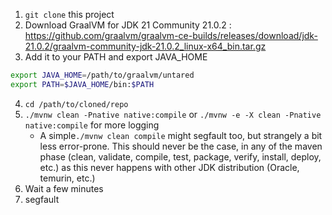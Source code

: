1.  `git clone` this project
2. Download GraalVM for JDK 21 Community 21.0.2 : https://github.com/graalvm/graalvm-ce-builds/releases/download/jdk-21.0.2/graalvm-community-jdk-21.0.2_linux-x64_bin.tar.gz
3. Add it to your PATH and export JAVA_HOME

```bash
export JAVA_HOME=/path/to/graalvm/untared
export PATH=$JAVA_HOME/bin:$PATH
```

4. `cd /path/to/cloned/repo`
5. `./mvnw clean -Pnative native:compile` or `./mvnw -e -X clean -Pnative native:compile` for more logging
   - A simple`./mvnw clean compile` might segfault too, but strangely a bit less error-prone. This should never be the case, in any of the maven phase (clean, validate, compile, test, package, verify, install, deploy, etc.) as this never happens with other JDK distribution (Oracle, temurin, etc.)
7. Wait a few minutes
8. segfault
